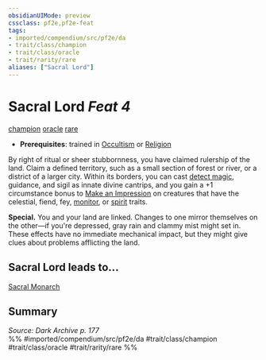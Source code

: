 ```yaml
---
obsidianUIMode: preview
cssclass: pf2e,pf2e-feat
tags:
- imported/compendium/src/pf2e/da
- trait/class/champion
- trait/class/oracle
- trait/rarity/rare
aliases: ["Sacral Lord"]
---
```

# Sacral Lord  *Feat 4*  
[champion](rules/traits/champion.md)  [oracle](rules/traits/oracle-apg.md)  [rare](rare.md)  

- **Prerequisites**: trained in [Occultism](../skills.md#Occultism) or [Religion](../skills.md#Religion)

By right of ritual or sheer stubbornness, you have claimed rulership of the land. Claim a defined territory, such as a small section of forest or river, or a district of a larger city. Within its borders, you can cast [detect magic](../spells/detect-magic.md), guidance, and sigil as innate divine cantrips, and you gain a +1 circumstance bonus to [Make an Impression](make-an-impression.md) on creatures that have the celestial, fiend, fey, [monitor](monitor.md), or [spirit](spirit.md) traits.

**Special.** You and your land are linked. Changes to one mirror themselves on the other—if you're depressed, gray rain and clammy mist might set in. These effects have no immediate mechanical impact, but they might give clues about problems afflicting the land.

## Sacral Lord leads to...

[Sacral Monarch](sacral-monarch-da.md)

## Summary

*Source: Dark Archive p. 177*  
%% #imported/compendium/src/pf2e/da #trait/class/champion #trait/class/oracle #trait/rarity/rare %%